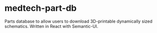 # medtech-part-db
Parts database to allow users to download 3D-printable dynamically sized schematics. Written in React with Semantic-UI.
